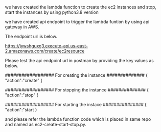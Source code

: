 we have created the lambda function to create the ec2 instances and stop, start the instances by using python3.8 version

we have created api endpoint to trigger the lambda funtion by using api gateway in AWS.

The endpoint url is below.

https://jywshguxg3.execute-api.us-east-2.amazonaws.com/create/ec2resource

Please test the api endpoint url in postman by providing the key values as below.

##################  For creating the instance ##############
{
"action":"create"
}

##################  For stopping the instance ##############
{
"action":"stop"
}

##################  For starting the instace ###############
{
"action":"start
}

and please refer the lambda function code which is placed in same repo and named as ec2-create-start-stop.py.
